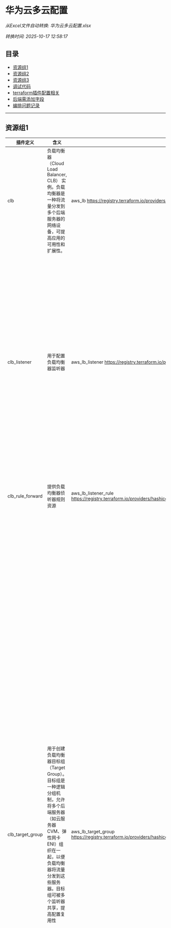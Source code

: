 # 华为云多云配置

*从Excel文件自动转换: 华为云多云配置.xlsx*

*转换时间: 2025-10-17 12:58:17*

## 目录

- [资源组1](#资源组1)
- [资源组2](#资源组2)
- [资源组3](#资源组3)
- [调试代码](#调试代码)
- [terraform插件配置相关](#terraform插件配置相关)
- [后端需添加字段](#后端需添加字段)
- [编排问题记录](#编排问题记录)

---

## 资源组1

| **插件定义** | **含义** | **aws定义** | **huaweicloud定义** | **接口** | **wecube入参** | **aws入参** | **aws入参含义** | **huaweicloud入参** | **huaweicloud入参说明** |  |  |  |  |
| --- | --- | --- | --- | --- | --- | --- | --- | --- | --- | --- | --- | --- | --- |
| clb | 负载均衡器（Cloud Load Balancer, CLB） 实例。负载均衡器是一种将流量分发到多个后端服务器的网络设备，可提高应用的可用性和扩展性。 | aws_lb https://registry.terraform.io/providers/hashicorp/aws/latest/docs/resources/lb | huaweicloud_lb_loadbalancer https://registry.terraform.io/providers/huaweicloud/huaweicloud/latest/docs/resources/lb_loadbalancer | apply | app_security_group_ids | security_groups | 要分配给 LB 的安全组 ID 列表。仅对应用程序或网络类型的负载均衡器有效。对于类型为网络安全组的负载均衡器，如果当前不存在，则无法添加，并且一旦添加就无法全部删除。 | 无对应 |  |  |  |  |  |
|  |  |  |  |  | base_security_group_ids | subnets | 要附加到 LB 的子网 ID 列表。对于只能添加网络子网类型的负载均衡器 | 无对应 |  |  |  |  |  |
|  |  |  |  |  | subnet_id |  |  | vip_subnet_id* | 负载均衡器工作的子网的 IPv4 子网 ID。更改此设置将创建一个新的负载均衡器 |  |  |  |  |
|  |  |  |  |  | tags | tags |  | tags |  |  |  |  |  |
|  |  |  |  |  | name | name | 负载均衡器的名称不必是唯一的 | name | LB 的名称。此名称在您的 AWS 账户中必须是唯一的，最多可以包含 32 个字符，只能包含字母数字字符或连字符，并且不得以连字符开头或结尾。如果未指定，Terraform 将自动生成以 tf-lb 开头的名称 |  |  |  |  |
|  |  |  |  |  | ip_address |  |  | vip_address |  |  |  |  |  |
|  |  |  |  |  | id | id |  |  |  |  |  |  |  |
|  |  |  |  |  | asset_id | id |  |  |  |  |  |  |  |
| clb_listener | 用于配置 负载均衡器监听器 | aws_lb_listener https://registry.terraform.io/providers/hashicorp/aws/5.75.1/docs/resources/lb_listener | huaweicloud_lb_listener https://registry.terraform.io/providers/huaweicloud/huaweicloud/latest/docs/resources/lb_listener | apply | 无对应 | default_action* |  | 无对应 |  |  |  |  |  |
|  |  |  |  |  | protocol | protocol | 对于 Application Load Balancer，有效值为 HTTP 和 HTTPS，默认值为 HTTP。 对于网络负载均衡器，有效值为 TCP、TLS、UDP 和 TCP_UDP。如果启用了双堆栈模式，则不适用于使用 UDP 或 TCP_UDP。对网关负载均衡器无效 | protocol* | 协议可以是 TCP、UDP、HTTP 或 TERMINATED_HTTPS |  |  |  |  |
|  |  |  |  |  | port | port | 负载均衡器正在侦听的端口。对网关负载均衡器无效 | protocol_port* | 侦听客户端流量的端口 |  |  |  |  |
|  |  |  |  |  | clb_id | load_balancer_arn* | 负载均衡器的 ARN | loadbalancer_id* | 要在其上预配此侦听器的负载均衡器 |  |  |  |  |
|  |  |  |  |  | target_group_id | target_group_arn | 侦听器关联的默认池的ARN | default_pool_id | 侦听器关联的默认池的ID | 监听器不需要设置后端组，在转发规则里面配置就好了 |  |  |  |
|  |  |  |  |  | asset_id | id |  |  |  |  |  |  |  |
|  |  |  |  |  | id | id |  |  |  |  |  |  |  |
| clb_rule_forward | 提供负载均衡器侦听器规则资源 | aws_lb_listener_rule https://registry.terraform.io/providers/hashicorp/aws/5.75.1/docs/resources/lb_listener_rule#action-1 | huaweicloud_lb_l7policy https://registry.terraform.io/providers/huaweicloud/huaweicloud/latest/docs/resources/lb_l7policy | apply | 无对应 | condition* | 可以设置多个不同类型的条件块，并且必须满足所有条件块才能使规则匹配 |  |  |  |  |  |  |
|  |  |  |  |  | rule_path | condition.path_pattern | 该项是要与请求 URL 匹配的路径模式列表 |  |  |  |  |  |  |
|  |  |  |  |  | 无对应 | action* |  | action* | 指定是将请求转发到另一个后端服务器组还是重定向到 HTTPS 侦听器REDIRECT_TO_POOL、REDIRECT_TO_LISTENER |  |  |  |  |
|  |  |  |  |  | 无对应 | action.type | 有效值为 forward、redirect、fixed-response、authenticate-cognito 和 authenticate-oidc |  |  |  |  |  |  |
|  |  |  |  |  | target_group_id | action.target_group_arn | 要将流量路由到的目标组的 ARN。仅当类型为正向且要路由到单个目标组时才指定。要路由到一个或多个目标组，请改用转发块。不能用正向指定 | 根据action的值传入redirect_pool_id或者redirect_listener_id* |  |  |  |  |  |
|  |  |  |  |  | clb_listener_id | listener_arn* | 要附加规则的侦听器的 ARN | listener_id* | 指定为其添加转发策略的侦听器的 ID。更改此设置将创建新的 L7 策略 |  |  |  |  |
|  |  |  |  |  | asset_id | id |  |  |  |  |  |  |  |
|  |  |  |  |  | id | id |  |  |  |  |  |  |  |
|  |  |  | huaweicloud_lb_l7rule https://registry.terraform.io/providers/huaweicloud/huaweicloud/latest/docs/resources/lb_l7rule |  | 无对应 | condition* | 可以设置多个不同类型的条件块，并且必须满足所有条件块才能使规则匹配 |  |  |  |  |  |  |
|  |  |  |  |  | rule_path | condition.path_pattern | 该项是要与请求 URL 匹配的路径模式列表 |  |  |  |  |  |  |
|  |  |  |  |  |  |  |  | type* | L7 规则类型 - 可以是 HOST_NAME 或 PATH | 给默认值PATH |  |  |  |
|  |  |  |  |  |  |  |  | compare_type* | L7 规则的比较类型 - 可以是 STARTS_WITH、EQUAL_TO 或 REGEX | 给默认值REGEX |  |  |  |
|  |  |  |  |  |  |  |  | l7policy_id* | 要查询的 L7 策略的 ID |  |  |  |  |
|  |  |  |  |  | rule_path |  |  | value* | 用于比较的值 |  |  |  |  |
|  |  |  |  |  | asset_id | id |  |  |  |  |  |  |  |
|  |  |  |  |  | id | id |  |  |  |  |  |  |  |
| clb_target_group | 用于创建 负载均衡器目标组（Target Group）。目标组是一种逻辑分组机制，允许将多个后端服务器（如云服务器 CVM、弹性网卡 ENI）组织在一起，以便负载均衡器将流量分发到这些服务器。目标组可被多个监听器共享，提高配置复用性 | aws_lb_target_group https://registry.terraform.io/providers/hashicorp/aws/5.75.1/docs/resources/lb_target_group | huaweicloud_lb_pool https://registry.terraform.io/providers/huaweicloud/huaweicloud/latest/docs/resources/lb_pool | apply | 无对应（给默认值） | protocol* | 将流量路由到目标的协议。应为 GENEVE、HTTP、HTTPS、TCP、TCP_UDP、TLS 或 UDP 之一。 当 target_type 为 instance、ip 或 alb 时，这是必需的。当 target_type 为 lambda 时不适用 | protocol* | 可以是 TCP、UDP 或 HTTP，与监听器的协议对应 |  |  |  |  |
|  |  |  |  |  | targets | vpc_id | 要在其中创建目标组的 VPC 的标识符。当 target_type 为 instance、ip 或 alb 时，这是必需的 | 无对应 | AWS: vpc_id是Target Group的必需参数 华为云: Pool不需要vpc_id，VPC信息通过LoadBalancer → Listener → Pool的层级关系自动继承 迁移时: 确保LoadBalancer正确配置了vpc_id，Pool会自动使用相同的VPC # 创建负载均衡器（指定VPC） resource "huaweicloud_lb_loadbalancer" "example" { name = "example-lb" type = "External" vpc_id = "vpc-12345678" # VPC在这里指定 } # 创建监听器 resource "huaweicloud_lb_listener" "example" { name = "example-listener" loadbalancer_id = huaweicloud_lb_loadbalancer.example.id protocol = "HTTP" protocol_port = 80 } # 创建后端服务器组（自动继承VPC） resource "huaweicloud_lb_pool" "example" { name = "example-pool" protocol = "HTTP" lb_method = "ROUND_ROBIN" listener_id = huaweicloud_lb_listener.example.id # 不需要指定vpc_id，通过listener_id自动关联 } | # 创建负载均衡器（指定VPC） resource "huaweicloud_lb_loadbalancer" "example" { name = "example-lb" type = "External" vpc_id = "vpc-12345678" # VPC在这里指定 } # 创建监听器 resource "huaweicloud_lb_listener" "example" { name = "example-listener" loadbalancer_id = huaweicloud_lb_loadbalancer.example.id protocol = "HTTP" protocol_port = 80 } # 创建后端服务器组（自动继承VPC） resource "huaweicloud_lb_pool" "example" { name = "example-pool" protocol = "HTTP" lb_method = "ROUND_ROBIN" listener_id = huaweicloud_lb_listener.example.id # 不需要指定vpc_id，通过listener_id自动关联 } |  |  |  |
|  |  |  |  |  | name | name | 目标组的名称。如果省略，最多可以包含 32 个字符，只能包含字母数字字符或连字符，并且不得以连字符开头或结尾 | name |  |  |  |  |  |
|  |  |  |  |  | port | port* | 当 target_type 为 instance、ip 或 alb 时，这是必需的 | 无直接对应（对应huaweicloud_lb_member 中的protocol_port） | AWS: port是Target Group的必需参数，定义后端服务器端口 华为云: 端口在huaweicloud_lb_member的protocol_port参数中指定 迁移时: 将AWS Target Group的port值迁移到华为云每个lb_member的protocol_port参数中 | # 创建后端服务器组 resource "huaweicloud_lb_pool" "example" { name = "example-pool" protocol = "HTTP" lb_method = "ROUND_ROBIN" listener_id = huaweicloud_lb_listener.example.id } # 添加后端服务器（在这里指定端口） resource "huaweicloud_lb_member" "example" { pool_id = huaweicloud_lb_pool.example.id address = "192.168.1.10" protocol_port = 80 # 对应AWS的port参数 weight = 1 } resource "huaweicloud_lb_member" "example2" { pool_id = huaweicloud_lb_pool.example.id address = "192.168.1.11" protocol_port = 8080 # 可以有不同的端口 weight = 1 } |  |  |  |
|  |  |  |  |  | clb_id | 无对应 |  | loadbalancer_id | 挂载的负载均衡器，至少提供 LoadbalancerID 或 ListenerID 中的一个 |  |  |  |  |
|  |  |  |  |  | 无对应 | 无对应 |  | listener_id | 关联的侦听器，至少提供 LoadbalancerID 或 ListenerID 中的一个 |  |  |  |  |
|  |  |  |  |  | 无对应 | load_balancing_algorithm_type | 负载均衡算法，值为 round_robin、least_outstanding_requests 或 weighted_random。默认值为 round_robin | lb_method* | 负载均衡算法。必须是 ROUND_ROBIN、LEAST_CONNECTIONS 或 SOURCE_IP 之一 |  |  |  |  |
|  |  |  |  |  | asset_id | id |  |  |  |  |  |  |  |
|  |  |  |  |  | id | id |  |  |  |  |  |  |  |
|  |  | lb_target_group_attachment https://registry.terraform.io/providers/hashicorp/aws/5.75.1/docs/resources/lb_target_group_attachment | huaweicloud_lb_member https://registry.terraform.io/providers/huaweicloud/huaweicloud/latest/docs/resources/lb_member |  | 无对应 | target_group_arn* | 注册目标的目标组的 ARN | pool_id* | 目标目标成员的pool id |  |  |  |  |
|  |  |  |  |  | instance_id 是否可以接受IP地址 | target_id* | 目标的实例ID，主机资源 | address* | 从负载均衡器接收流量的成员的 IP 地址 | 使用主机资源出参返回的fixed_ip_v4 |  |  |  |
|  |  |  |  |  | 无对应 | ROOT |  |  |  |  |  |  |  |
|  |  |  |  |  | 无对应 |  |  | subnet_id* | 要访问成员的子网的 IPv4 子网 ID | 添加字段subnet_id |  |  |  |
|  |  |  |  |  | port |  |  | protocol_port* | 侦听客户端流量的端口 |  |  |  |  |
|  |  |  |  |  |  |  |  |  |  |  |  |  |  |
|  |  |  |  |  |  |  |  |  |  |  |  |  |  |
| cos_bucket | 提供华为云提供 OBS 桶资源 | aws_s3_bucket https://registry.terraform.io/providers/hashicorp/aws/5.75.1/docs/resources/s3_bucket | huaweicloud_obs_bucket https://registry.terraform.io/providers/huaweicloud/huaweicloud/latest/docs/resources/obs_bucket | apply | acl | acl | 应用的固定 ACL。有效值为 private、public-read、public-read-write、aws-exec-read、authenticated-read 和 log-delivery-write | acl | 指定存储桶的 ACL 策略。预定义的通用策略如下：“private”、“public-read”、“public-read-write”和“log-delivery-write”。默认为 private |  |  |  |  |
|  |  |  |  |  | tags | tags | 标签 | tags | 标签 |  |  |  |  |
|  |  |  |  |  | name | bucket | 存储桶的名称 | bucket* | 名称必须包含 3 到 63 个字符。仅允许使用小写字母、数字、连字符 （-） 和句点 （.） |  |  |  |  |
|  |  |  |  |  | asset_id | id |  |  |  |  |  |  |  |
|  |  |  |  |  | id | id |  |  |  |  |  |  |  |
| cos_user | 管理华为云中的 IAM 用户资源 | aws_iam_user https://registry.terraform.io/providers/hashicorp/aws/5.75.1/docs/resources/iam_user | huaweicloud_identity_user https://registry.terraform.io/providers/huaweicloud/huaweicloud/latest/docs/resources/identity_user | apply | name | name* | 用户名称 | name* | 用户名由 1 到 32 个字符组成。它只能包含大写字母、小写字母、数字、空格和特殊字符 （-_），并且不能以数字开头 |  |  |  |  |
|  |  |  |  |  | asset_id | id |  |  |  |  |  |  |  |
|  |  |  |  |  | id | id |  |  |  |  |  |  |  |
| ccn_attach | 云连接（Cloud Connect, CC）服务 |  | huaweicloud_cc_network_instance https://registry.terraform.io/providers/huaweicloud/huaweicloud/latest/docs/resources/cc_network_instance | apply | instance_type |  |  | type* | 云连接的网络实例的类型，vpc或者vgw | 给默认值vpc |  |  |  |
|  |  |  |  |  | instance_id |  |  | instance_id* | vpc的id |  |  |  |  |
|  |  |  |  |  |  |  |  | cidrs* | VPC 或虚拟网关通告的路由列表 |  |  |  |  |
|  |  |  |  |  |  |  |  | project_id* |  |  |  |  |  |
|  |  |  |  |  | instance_region_id |  |  | region_id* |  |  |  |  |  |
|  |  |  |  |  | ccn_id |  |  | cloud_connection_id* |  |  |  |  |  |
|  |  |  |  |  | asset_id | id |  |  |  |  |  |  |  |
|  |  |  |  |  | id | id |  |  |  |  |  |  |  |
| ccn | 云连接（Cloud Connect, CC）服务 |  | huaweicloud_cc_connection https://registry.terraform.io/providers/huaweicloud/huaweicloud/latest/docs/resources/cc_connection | apply | name |  |  | name* | 1 到 64 个字符，只允许使用英文字母、汉字、数字、连字符 （-）、下划线 （_） 和点 （.） |  |  |  |  |
|  |  |  |  |  | tags |  |  | tags | 标签属性 |  |  |  |  |
|  |  |  |  |  | asset_id | id |  |  |  |  |  |  |  |
|  |  |  |  |  | id | id |  |  |  |  |  |  |  |

## 资源组2

### 相关图片

![资源组2_image_1](images/资源组2_image_1.png)

![资源组2_image_2](images/资源组2_image_2.png)

---

| **插件定义** | **AWS定义** | **华为云定义** | **接口** | **wecube入参** | **AWS入参** | **入参含义** | **华为云入参** | **入参含义** | **备注** |  |  |  |  |  |  |  |  |  |  |  |  |  |
| --- | --- | --- | --- | --- | --- | --- | --- | --- | --- | --- | --- | --- | --- | --- | --- | --- | --- | --- | --- | --- | --- | --- |
| cvm 管理云服务器上的虚拟机实例 | aws_instance https://registry.terraform.io/providers/hashicorp/aws/5.75.1/docs/resources/instance | huaweicloud_compute_instance https://registry.terraform.io/providers/huaweicloud/huaweicloud/latest/docs/resources/compute_instance | apply | app_security_group_ids | vpc_security_group_ids | 要关联的安全组 ID 列表 | security_group_ids | 指定要与实例关联的一个或多个安全组 ID 的数组 |  |  |  |  |  |  |  |  |  |  |  |  |  |  |
|  |  |  |  | tags | tags | 指定要与实例关联的键/值对 | tags |  |  |  |  |  |  |  |  |  |  |  |  |  |  |  |
|  |  |  |  | ssh_key | key_name | 要用于实例的密钥对的密钥名称;可以使用 aws_key_pair 资源进行管理 | key_pair | 指定用于登录实例的 SSH 密钥对名称 |  |  |  |  |  |  |  |  |  |  |  |  |  |  |
|  |  |  |  |  | root_block_device | 配置块，用于自定义有关实例的根块设备的详细信息 |  |  |  |  |  |  |  |  |  |  |  |  |  |  |  |  |
|  |  |  |  | system_disk_type | root_block_device.volume_type | 有效值包括 standard、gp2、gp3、io1、io2、sc1 或 st1 | system_disk_type | SAS: High I/O disk type. SAS：高 I/O 磁盘类型。 SSD: Ultra-high I/O disk type. SSD：超高 I/O 磁盘类型。 GPSSD: General purpose SSD disk type. GPSSD：通用 SSD 磁盘类型。 ESSD: Extreme SSD type. ESSD：极限 SSD 类型。 GPSSD2: General purpose SSD V2 type. GPSSD2：通用 SSD V2 型。 ESSD2: Extreme SSD V2 type. ESSD2：Extreme SSD V2 类型。 |  |  |  |  |  |  |  |  |  |  |  |  |  |  |
|  |  |  |  | system_disk_size | root_block_device.volume_size | 内存，以千兆字节 （GiB） 为单位 | system_disk_size | 指定系统磁盘大小（以 GB 为单位），值范围为 1 到 1024。不支持收缩磁盘 |  |  |  |  |  |  |  |  |  |  |  |  |  |  |
|  |  |  |  | subnet_id | subnet_id | VPC 子网 ID | network.uuid | 指定要附加到实例的网络 UUID | resource "huaweicloud_compute_instance" "example" { name = "example-instance" image_id = "Ubuntu 20.04 server 64bit" flavor = "s6.small.1" # 主网络接口 network { uuid = huaweicloud_vpc_subnet.public.id } # 辅助网络接口 network { uuid = huaweicloud_vpc_subnet.private.id } } |  |  |  |  |  |  |  |  |  |  |  |  |  |
|  |  |  |  | ip_address | private_ip | 与 VPC 中的实例关联的私有 IP 地址 | network.fixed_ip_v4 |  |  |  |  |  |  |  |  |  |  |  |  |  |  |  |
|  |  |  |  | basic_security_group_ids | vpc_security_group_ids | 要关联的安全组 ID 列表 | security_group_ids | 指定要与实例关联的一个或多个安全组 ID 的数组 |  |  |  |  |  |  |  |  |  |  |  |  |  |  |
|  |  |  |  | zone_id | availability_zone | 启动实例的可用区范围 | availability_zone | 创建实例的可用性区域 |  |  |  |  |  |  |  |  |  |  |  |  |  |  |
|  |  |  |  | instance_type | instance_type | 要用于实例的实例类型 | flavor_id* | 要用于实例的实例规格id s6.small.1 - 1 vCPU, 1 GB RAM s6.small.2 - 1 vCPU, 2 GB RAM s6.medium.2 - 2 vCPU, 4 GB RAM s6.large.2 - 2 vCPU, 8 GB RAM s6.xlarge.2 - 4 vCPU, 8 GB RAM c6.large.2 - 2 vCPU, 4 GB RAM (计算优化) m6.large.2 - 2 vCPU, 16 GB RAM (内存优化) |  |  |  |  |  |  |  |  |  |  |  |  |  |  |
|  |  |  |  | instance_image | ami | 用于实例的 AMI。除非指定了 launch_template 并且启动模板指定了 AMI，否则为必填项。如果在启动模板中指定了 AMI，则设置 ami 将覆盖启动模板中指定的 AMI | image_id和image_name二选一* |  |  |  |  |  |  |  |  |  |  |  |  |  |  |  |
|  |  |  |  | name | name | 名称 | name* | 指定实例的唯一名称。该名称由 1 到 64 个字符组成，包括字母、数字、下划线 （_）、连字符 （-） 和句点 （.） |  |  |  |  |  |  |  |  |  |  |  |  |  |  |
|  |  |  |  | id | id |  |  |  |  |  |  |  |  |  |  |  |  |  |  |  |  |  |
|  |  |  |  | asset_id | id |  |  |  |  |  |  |  |  |  |  |  |  |  |  |  |  |  |
| disk 用于将云硬盘挂载到 CVM 实例 | aws_volume_attachment https://registry.terraform.io/providers/hashicorp/aws/5.75.1/docs/resources/volume_attachment | huaweicloud_compute_volume_attach https://registry.terraform.io/providers/huaweicloud/huaweicloud/latest/docs/resources/compute_volume_attach | apply | attach_instance_id | ROOT |  | ROOT |  |  |  |  |  |  |  |  |  |  |  |  |  |  |  |
|  |  |  |  | 无对应 | volume_id* | ebs实例id | volume_id* | evs实例id |  |  |  |  |  |  |  |  |  |  |  |  |  |  |
|  |  |  |  | attach_instance_id | instance_id* | CVM实例的ID | instance_id* | CVM实例的ID |  |  |  |  |  |  |  |  |  |  |  |  |  |  |
|  |  |  |  |  |  |  |  |  |  |  |  |  |  |  |  |  |  |  |  |  |  |  |
|  | aws_ebs_volume https://registry.terraform.io/providers/hashicorp/aws/5.75.1/docs/resources/ebs_volume | huaweicloud_evs_volume https://registry.terraform.io/providers/hashicorp/aws/5.75.1/docs/resources/ebs_volume | apply | type | type | standard, gp2, gp3, io1, io2, sc1 or st1 (Default: gp2) | volume_type* | SAS、SSD、GPSSD、ESSD、GPSSD2、ESSD2 |  |  |  |  |  |  |  |  |  |  |  |  |  |  |
|  |  |  |  | size | size | 内存大小GiB | size* | 对于系统磁盘，有效值范围为 1 GB 到 1,024 GB。对于数据磁盘，有效值范围为 10 GB 到 32,768 GB |  |  |  |  |  |  |  |  |  |  |  |  |  |  |
|  |  |  |  | zone_id | availability_zone* | ebs实例所在的可用区 | availability_zone* | evs实例所在的可用区 |  |  |  |  |  |  |  |  |  |  |  |  |  |  |
|  |  |  |  | tags | tags | 可用标签 | tags | 与磁盘关联的键/值对 |  |  |  |  |  |  |  |  |  |  |  |  |  |  |
|  |  |  |  | asset_id | id |  |  |  |  |  |  |  |  |  |  |  |  |  |  |  |  |  |
|  |  |  |  | id | id |  |  |  |  |  |  |  |  |  |  |  |  |  |  |  |  |  |
| eip 用于创建和管理弹性公网 IP | aws_eip_association https://registry.terraform.io/providers/hashicorp/aws/5.75.1/docs/resources/eip_association | huaweicloud_compute_eip_associate https://registry.terraform.io/providers/huaweicloud/huaweicloud/latest/docs/resources/compute_eip_associate | apply | eip直接挂载到nat-gateway了，没有挂载到主机上 |  |  |  |  |  |  |  |  |  |  |  |  |  |  |  |  |  |  |
|  |  |  |  |  |  |  |  |  |  |  |  |  |  |  |  |  |  |  |  |  |  |  |
|  |  |  |  |  |  |  |  |  |  |  |  |  |  |  |  |  |  |  |  |  |  |  |
|  |  |  |  |  |  |  |  |  |  |  |  |  |  |  |  |  |  |  |  |  |  |  |
|  |  |  |  |  |  |  |  |  |  |  |  |  |  |  |  |  |  |  |  |  |  |  |
|  | aws_eip https://registry.terraform.io/providers/hashicorp/aws/5.75.1/docs/resources/eip | huaweicloud_vpc_eip https://registry.terraform.io/providers/huaweicloud/huaweicloud/latest/docs/resources/vpc_eip |  | tags | tags | 标签属性 | tags | 标签属性 |  |  |  |  |  |  |  |  |  |  |  |  |  |  |
|  |  |  |  |  |  |  | publicip.type* | 指定 EIP 类型。可能的值为 5_bgp（动态 BGP）和 5_sbgp（静态 BGP），默认值为 5_bgp | 给默认值 |  |  |  |  |  |  |  |  |  |  |  |  |  |
|  |  |  |  |  |  |  | bandwidth.share_type* | PER：专用带宽，WHOLE：共享带宽 | 给默认值PER |  |  |  |  |  |  |  |  |  |  |  |  |  |
|  |  |  |  | bandwidth |  |  | bandwidth.size* | 带宽大小，该值范围为 1 至 300 Mbit/s。当 share_type 设置为 PER 时，此参数是必需的 |  |  |  |  |  |  |  |  |  |  |  |  |  |  |
|  |  |  |  | asset_id | id |  |  |  |  |  |  |  |  |  |  |  |  |  |  |  |  |  |
|  |  |  |  | id | id |  |  |  |  |  |  |  |  |  |  |  |  |  |  |  |  |  |
| mysql 数据库实例资源 | aws_db_instance https://registry.terraform.io/providers/hashicorp/aws/5.75.1/docs/resources/db_instance | huaweicloud_rds_instance https://registry.terraform.io/providers/huaweicloud/huaweicloud/latest/docs/resources/rds_instance#availability_zone-1 |  | tags | tags | 标签属性 | tags | 标签属性 |  |  |  |  |  |  |  |  |  |  |  |  |  |  |
|  |  |  |  | basic_security_group_ids | vpc_security_group_ids | 要关联的 VPC 安全组列表 | security_group_id | 指定 RDS 数据库实例所属的安全组 | 只支持单个安全组，华为云需要在单个安全组中配置所有规则 |  |  |  |  |  |  |  |  |  |  |  |  |  |
|  |  |  |  |  | ROOT |  | ROOT |  |  |  |  |  |  |  |  |  |  |  |  |  |  |  |
|  |  |  |  | engine_version | engine_version | 要使用的引擎版本 | db.version* | 数据库版本 |  |  |  |  |  |  |  |  |  |  |  |  |  |  |
|  |  |  |  | 无对应 | engine | 数据库引擎 | db.type* | 数据库引擎MySQL, PostgreSQL, SQLServer and MariaDB | 给默认值 |  |  |  |  |  |  |  |  |  |  |  |  |  |
|  |  |  |  | disk_size | allocated_storage | 存储 | volume.size* | 范围是从 40 GB 到 4000 GB。该值必须是 10 的倍数，并且大于原始大小 |  |  |  |  |  |  |  |  |  |  |  |  |  |  |
|  |  |  |  |  | instance_class | 规格 | volume.type* | ULTRAHIGH: SSD storage. 超高 ：SSD 存储。 LOCALSSD: local SSD storage. LOCALSSD：本地 SSD 存储。 CLOUDSSD: cloud SSD storage. This storage type is supported only with general-purpose and dedicated DB instances. CLOUDSSD：云 SSD 存储。仅通用和专用数据库实例支持此存储类型。 ESSD: extreme SSD storage. ESSD：极致 SSD 存储。 | 给默认值 |  |  |  |  |  |  |  |  |  |  |  |  |  |
|  |  |  |  | instance_name | name | 名称 | name* | 指定数据库实例名称。对于同一租户，相同类型的数据库实例名称必须是唯一的。该值的长度必须为 4 到 64 个字符，并以字母开头。它区分大小写，只能包含字母、数字、连字符 （-） 和下划线 （_） |  |  |  |  |  |  |  |  |  |  |  |  |  |  |
|  |  |  |  | 无对应 | username | 数据库用户名 | 无对应 |  | 华为云对应数据库用户名固定，不能自定义 |  |  |  |  |  |  |  |  |  |  |  |  |  |
|  |  |  |  | password | password | 数据库密码 | db.password | 指定数据库密码。该值应包含 8 到 32 个字符，包括大小写字母、数字和以下特殊字符：~！@#%^*-_=+？ |  |  |  |  |  |  |  |  |  |  |  |  |  |  |
|  |  |  |  | port | port | 数据库端口 | db.port | 数据库端口 | 端口范围https://registry.terraform.io/providers/huaweicloud/huaweicloud/latest/docs/resources/rds_instance#db-1 |  |  |  |  |  |  |  |  |  |  |  |  |  |
|  |  |  |  | 无对应 | db_subnet_group_name | 数据库子网组的名称。数据库实例将在与数据库子网组关联的 VPC 中创建 | 无对应 |  | 单独绑定子网ID |  |  |  |  |  |  |  |  |  |  |  |  |  |
|  |  |  |  | 无对应 |  |  | availability_zone* | 指定可用区名称的列表 | 需要传入区域名称组成的数组 |  |  |  |  |  |  |  |  |  |  |  |  |  |
|  |  |  |  | instance_type |  |  | flavor* | 实例规格 |  |  |  |  |  |  |  |  |  |  |  |  |  |  |
|  |  |  |  | vpc_id |  |  | vpc_id* | 虚拟网络ID |  |  |  |  |  |  |  |  |  |  |  |  |  |  |
|  |  |  |  | subnet_id |  |  | subnet_id* | 子网ID |  |  |  |  |  |  |  |  |  |  |  |  |  |  |
|  |  |  |  | charge_type |  |  | charging_mode | 付费模式prePaid 和postPaid |  |  |  |  |  |  |  |  |  |  |  |  |  |  |
|  |  |  |  | asset_id | id |  |  |  |  |  |  |  |  |  |  |  |  |  |  |  |  |  |
|  |  |  |  | id | id |  |  |  |  |  |  |  |  |  |  |  |  |  |  |  |  |  |
|  |  |  |  |  |  |  |  |  |  |  |  |  |  |  |  |  |  |  |  |  |  |  |
| redis redis实例 | aws_elasticache_cluster https://registry.terraform.io/providers/hashicorp/aws/5.75.1/docs/resources/elasticache_cluster | huaweicloud_dcs_instance https://registry.terraform.io/providers/huaweicloud/huaweicloud/latest/docs/resources/dcs_instance | apply | 无对应 | engine | 要用于此缓存集群的缓存引擎的名称。有效值是 memcached 和 redis | engine* | 指定缓存引擎 | 给默认值redis |  |  |  |  |  |  |  |  |  |  |  |  |  |
|  |  |  |  | 无对应 | 无对应 |  | engine_version* | 当引擎是 Redis 时是强制性的，值可以是 3.0、4.0、5.0 或 6.0 | 给默认值 |  |  |  |  |  |  |  |  |  |  |  |  |  |
|  |  |  |  | 无对应 | 无对应 |  | capacity* | 内存大小 | 给默认值 |  |  |  |  |  |  |  |  |  |  |  |  |  |
|  |  |  |  | tags | tags | 标签属性 | tags | 标签属性 |  |  |  |  |  |  |  |  |  |  |  |  |  |  |
|  |  |  |  | port | port | 端口号 | port | 端口 | 端口自定义，仅 Redis 4.0 和 Redis 5.0 实例支持。Redis 实例默认为 6379。Memcached 实例不使用此参数 |  |  |  |  |  |  |  |  |  |  |  |  |  |
|  |  |  |  | instance_type | node_type | 缓存规格 | flavor* | 缓存规格 |  |  |  |  |  |  |  |  |  |  |  |  |  |  |
|  |  |  |  | zone_id | availability_zone | 可用区域 | availability_zones* | 可用区域 | availability_zones = ["cn-north-1a"]，数组格式 |  |  |  |  |  |  |  |  |  |  |  |  |  |
|  |  |  |  | name | cluster_id | 组标识符 | name* | 实例的名称 | 名称必须为 4 到 64 个字符，并以字母开头。仅允许使用中文、字母（不区分大小写）、数字、下划线 （_） 和连字符 （-） |  |  |  |  |  |  |  |  |  |  |  |  |  |
|  |  |  |  | 无对应 | 无对应 |  | vpc_id* | VPC的ID | 需要加参数 |  |  |  |  |  |  |  |  |  |  |  |  |  |
|  |  |  |  | subnet_id | 无对应 |  | subnet_id* | 子网ID |  |  |  |  |  |  |  |  |  |  |  |  |  |  |
|  |  |  |  | basic_security_group_id |  |  | security_group_id | 安全组ID | 此参数对于 Memcached 和 Redis 3.0 版本是必需的 |  |  |  |  |  |  |  |  |  |  |  |  |  |
|  |  |  |  | asset_id | id |  |  |  |  |  |  |  |  |  |  |  |  |  |  |  |  |  |
|  |  |  |  | id | id |  |  |  |  |  |  |  |  |  |  |  |  |  |  |  |  |  |
|  |  |  |  |  |  |  |  |  |  |  |  |  |  |  |  |  |  |  |  |  |  |  |
| nat_gateway NAT 网关资源 | aws_nat_gateway https://registry.terraform.io/providers/hashicorp/aws/5.75.1/docs/resources/nat_gateway | huaweicloud_nat_gateway https://registry.terraform.io/providers/huaweicloud/huaweicloud/latest/docs/resources/nat_gateway | apply | eip_ids | allocation_id | NAT 网关的弹性 IP 地址的分配 ID | 无对应 | 自动分配公网IP |  |  |  |  |  |  |  |  |  |  |  |  |  |  |
|  |  |  |  | subnet_id | subnet_id | NAT 网关的子网ID | subnet_id* | 定 NAT 网关的下游接口（DVR 的下一跃点）的子网 ID |  |  |  |  |  |  |  |  |  |  |  |  |  |  |
|  |  |  |  | tags | tags | 标签属性 | tags | 标签属性 |  |  |  |  |  |  |  |  |  |  |  |  |  |  |
|  |  |  |  | vpc_id | 无对应 |  | vpc_id* | 指定 NAT 网关所属 VPC 的 ID |  |  |  |  |  |  |  |  |  |  |  |  |  |  |
|  |  |  |  | name | 无对应 |  | name* | nat网关名称 | 有效长度限制为 1 到 64，只允许使用字母、数字、连字符 （-） 和下划线 （_） |  |  |  |  |  |  |  |  |  |  |  |  |  |
|  |  |  |  | 无对应 | 无对应 |  | spec* | nat网关的规范 1小型 2中型 3大型 4超大型 | 给默认值1 |  |  |  |  |  |  |  |  |  |  |  |  |  |
|  |  |  |  | id | id |  |  |  |  |  |  |  |  |  |  |  |  |  |  |  |  |  |
|  |  |  |  | asset_id | id |  |  |  |  |  |  |  |  |  |  |  |  |  |  |  |  |  |
|  |  |  |  |  |  |  |  |  |  |  |  |  |  |  |  |  |  |  |  |  |  |  |
| region 区域信息 | aws_region | huaweicloud_region | apply | asset_id | name |  | name |  |  |  |  |  |  |  |  |  |  |  |  |  |  |  |
|  |  |  |  | id | name |  | name |  |  |  |  |  |  |  |  |  |  |  |  |  |  |  |
|  |  |  |  |  |  |  |  |  |  |  |  |  |  |  |  |  |  |  |  |  |  |  |
|  |  |  |  |  |  |  |  |  |  |  |  |  |  |  |  |  |  |  |  |  |  |  |
|  |  |  |  |  |  |  |  |  |  |  |  |  |  |  |  |  |  |  |  |  |  |  |
|  |  |  |  |  |  |  |  |  |  |  |  |  |  |  |  |  |  |  |  |  |  |  |
|  |  |  |  |  |  |  |  |  |  |  |  |  |  |  |  |  |  |  |  |  |  |  |
|  |  |  |  |  |  |  |  |  |  |  |  |  |  |  |  |  |  |  |  |  |  |  |
|  |  |  |  |  |  |  |  |  |  |  |  |  |  |  |  |  |  |  |  |  |  |  |
|  |  |  |  |  |  |  |  |  |  |  |  |  |  |  |  |  |  |  |  |  |  |  |
|  |  |  |  |  |  |  |  |  |  |  |  |  |  |  |  |  |  |  |  |  |  |  |
|  |  |  |  |  |  |  |  |  |  |  |  |  |  |  |  |  |  |  |  |  |  |  |
|  |  |  |  |  |  |  |  |  |  |  |  |  |  |  |  |  |  |  |  |  |  |  |
|  |  |  |  |  |  |  |  |  |  |  |  |  |  |  |  |  |  |  |  |  |  |  |
|  |  |  |  |  |  |  |  |  |  |  |  |  |  |  |  |  |  |  |  |  |  |  |
|  |  |  |  |  |  |  |  |  |  |  |  |  |  |  |  |  |  |  |  |  |  |  |
|  |  |  |  |  |  |  |  |  |  |  |  |  |  |  |  |  |  |  |  |  |  |  |
|  |  |  |  |  |  |  |  |  |  |  |  |  |  |  |  |  |  |  |  |  |  |  |
|  |  |  |  |  |  |  |  |  |  |  |  |  |  |  |  |  |  |  |  |  |  |  |
|  |  |  |  |  |  |  |  |  |  |  |  |  |  |  |  |  |  |  |  |  |  |  |
|  |  |  |  |  |  |  |  |  |  |  |  |  |  |  |  |  |  |  |  |  |  |  |
|  |  |  |  |  |  |  |  |  |  |  |  |  |  |  |  |  |  |  |  |  |  |  |
|  |  |  |  |  |  |  |  |  |  |  |  |  |  |  |  |  |  |  |  |  |  |  |
|  |  |  |  |  |  |  |  |  |  |  |  |  |  |  |  |  |  |  |  |  |  |  |
|  |  |  |  |  |  |  |  |  |  |  |  |  |  |  |  |  |  |  |  |  |  |  |
|  |  |  |  |  |  |  |  |  |  |  |  |  |  |  |  |  |  |  |  |  |  |  |
|  |  |  |  |  |  |  |  |  |  |  |  |  |  |  |  |  |  |  |  |  |  |  |
|  |  |  |  |  |  |  |  |  |  |  |  |  |  |  |  |  |  |  |  |  |  |  |
|  |  |  |  |  |  |  |  |  |  |  |  |  |  |  |  |  |  |  |  |  |  |  |
|  |  |  |  |  |  |  |  |  |  |  |  |  |  |  |  |  |  |  |  |  |  |  |
|  |  |  |  |  |  |  |  |  |  |  |  |  |  |  |  |  |  |  |  |  |  |  |
|  |  |  |  |  |  |  |  |  |  |  |  |  |  |  |  |  |  |  |  |  |  |  |
|  |  |  |  |  |  |  |  |  |  |  |  |  |  |  |  |  |  |  |  |  |  |  |
|  |  |  |  |  |  |  |  |  |  |  |  |  |  |  |  |  |  |  |  |  |  |  |
|  |  |  |  |  |  |  |  |  |  |  |  |  |  |  |  |  |  |  |  |  |  |  |
|  |  |  |  |  |  |  |  |  |  |  |  |  |  |  |  |  |  |  |  |  |  |  |
|  |  |  |  |  |  |  |  |  |  |  |  |  |  |  |  |  |  |  |  |  |  |  |
|  |  |  |  |  |  |  |  |  |  |  |  |  |  |  |  |  |  |  |  |  |  |  |
|  |  |  |  |  |  |  |  |  |  |  |  |  |  |  |  |  |  |  |  |  |  |  |
|  |  |  |  |  |  |  |  |  |  |  |  |  |  |  |  |  |  |  |  |  |  |  |
|  |  |  |  |  |  |  |  |  |  |  |  |  |  |  |  |  |  |  |  |  |  |  |
|  |  |  |  |  |  |  |  |  |  |  |  |  |  |  |  |  |  |  |  |  |  |  |
|  |  |  |  |  |  |  |  |  |  |  |  |  |  |  |  |  |  |  |  |  |  |  |
|  |  |  |  |  |  |  |  |  |  |  |  |  |  |  |  |  |  |  |  |  |  |  |
|  |  |  |  |  |  |  |  |  |  |  |  |  |  |  |  |  |  |  |  |  |  |  |
|  |  |  |  |  |  |  |  |  |  |  |  |  |  |  |  |  |  |  |  |  |  |  |
|  |  |  |  |  |  |  |  |  |  |  |  |  |  |  |  |  |  |  |  |  |  |  |
|  |  |  |  |  |  |  |  |  |  |  |  |  |  |  |  |  |  |  |  |  |  |  |
|  |  |  |  |  |  |  |  |  |  |  |  |  |  |  |  |  |  |  |  |  |  |  |
|  |  |  |  |  |  |  |  |  |  |  |  |  |  |  |  |  |  |  |  |  |  |  |
|  |  |  |  |  |  |  |  |  |  |  |  |  |  |  |  |  |  |  |  |  |  |  |
|  |  |  |  |  |  |  |  |  |  |  |  |  |  |  |  |  |  |  |  |  |  |  |
|  |  |  |  |  |  |  |  |  |  |  |  |  |  |  |  |  |  |  |  |  |  |  |
|  |  |  |  |  |  |  |  |  |  |  |  |  |  |  |  |  |  |  |  |  |  |  |
|  |  |  |  |  |  |  |  |  |  |  |  |  |  |  |  |  |  |  |  |  |  |  |
|  |  |  |  |  |  |  |  |  |  |  |  |  |  |  |  |  |  |  |  |  |  |  |
|  |  |  |  |  |  |  |  |  |  |  |  |  |  |  |  |  |  |  |  |  |  |  |
|  |  |  |  |  |  |  |  |  |  |  |  |  |  |  |  |  |  |  |  |  |  |  |
|  |  |  |  |  |  |  |  |  |  |  |  |  |  |  |  |  |  |  |  |  |  |  |
|  |  |  |  |  |  |  |  |  |  |  |  |  |  |  |  |  |  |  |  |  |  |  |
|  |  |  |  |  |  |  |  |  |  |  |  |  |  |  |  |  |  |  |  |  |  |  |
|  |  |  |  |  |  |  |  |  |  |  |  |  |  |  |  |  |  |  |  |  |  |  |
|  |  |  |  |  |  |  |  |  |  |  |  |  |  |  |  |  |  |  |  |  |  |  |
|  |  |  |  |  |  |  |  |  |  |  |  |  |  |  |  |  |  |  |  |  |  |  |
|  |  |  |  |  |  |  |  |  |  |  |  |  |  |  |  |  |  |  |  |  |  |  |
|  |  |  |  |  |  |  |  |  |  |  |  |  |  |  |  |  |  |  |  |  |  |  |
|  |  |  |  |  |  |  |  |  |  |  |  |  |  |  |  |  |  |  |  |  |  |  |
|  |  |  |  |  |  |  |  |  |  |  |  |  |  |  |  |  |  |  |  |  |  |  |
|  |  |  |  |  |  |  |  |  |  |  |  |  |  |  |  |  |  |  |  |  |  |  |
|  |  |  |  |  |  |  |  |  |  |  |  |  |  |  |  |  |  |  |  |  |  |  |
|  |  |  |  |  |  |  |  |  |  |  |  |  |  |  |  |  |  |  |  |  |  |  |
|  |  |  |  |  |  |  |  |  |  |  |  |  |  |  |  |  |  |  |  |  |  |  |
|  |  |  |  |  |  |  |  |  |  |  |  |  |  |  |  |  |  |  |  |  |  |  |
|  |  |  |  |  |  |  |  |  |  |  |  |  |  |  |  |  |  |  |  |  |  |  |
|  |  |  |  |  |  |  |  |  |  |  |  |  |  |  |  |  |  |  |  |  |  |  |
|  |  |  |  |  |  |  |  |  |  |  |  |  |  |  |  |  |  |  |  |  |  |  |
|  |  |  |  |  |  |  |  |  |  |  |  |  |  |  |  |  |  |  |  |  |  |  |
|  |  |  |  |  |  |  |  |  |  |  |  |  |  |  |  |  |  |  |  |  |  |  |
|  |  |  |  |  |  |  |  |  |  |  |  |  |  |  |  |  |  |  |  |  |  |  |
|  |  |  |  |  |  |  |  |  |  |  |  |  |  |  |  |  |  |  |  |  |  |  |
|  |  |  |  |  |  |  |  |  |  |  |  |  |  |  |  |  |  |  |  |  |  |  |
|  |  |  |  |  |  |  |  |  |  |  |  |  |  |  |  |  |  |  |  |  |  |  |
|  |  |  |  |  |  |  |  |  |  |  |  |  |  |  |  |  |  |  |  |  |  |  |
|  |  |  |  |  |  |  |  |  |  |  |  |  |  |  |  |  |  |  |  |  |  |  |
|  |  |  |  |  |  |  |  |  |  |  |  |  |  |  |  |  |  |  |  |  |  |  |
|  |  |  |  |  |  |  |  |  |  |  |  |  |  |  |  |  |  |  |  |  |  |  |
|  |  |  |  |  |  |  |  |  |  |  |  |  |  |  |  |  |  |  |  |  |  |  |
|  |  |  |  |  |  |  |  |  |  |  |  |  |  |  |  |  |  |  |  |  |  |  |
|  |  |  |  |  |  |  |  |  |  |  |  |  |  |  |  |  |  |  |  |  |  |  |
|  |  |  |  |  |  |  |  |  |  |  |  |  |  |  |  |  |  |  |  |  |  |  |
|  |  |  |  |  |  |  |  |  |  |  |  |  |  |  |  |  |  |  |  |  |  |  |
|  |  |  |  |  |  |  |  |  |  |  |  |  |  |  |  |  |  |  |  |  |  |  |
|  |  |  |  |  |  |  |  |  |  |  |  |  |  |  |  |  |  |  |  |  |  |  |
|  |  |  |  |  |  |  |  |  |  |  |  |  |  |  |  |  |  |  |  |  |  |  |
|  |  |  |  |  |  |  |  |  |  |  |  |  |  |  |  |  |  |  |  |  |  |  |
|  |  |  |  |  |  |  |  |  |  |  |  |  |  |  |  |  |  |  |  |  |  |  |
|  |  |  |  |  |  |  |  |  |  |  |  |  |  |  |  |  |  |  |  |  |  |  |
|  |  |  |  |  |  |  |  |  |  |  |  |  |  |  |  |  |  |  |  |  |  |  |
|  |  |  |  |  |  |  |  |  |  |  |  |  |  |  |  |  |  |  |  |  |  |  |
|  |  |  |  |  |  |  |  |  |  |  |  |  |  |  |  |  |  |  |  |  |  |  |
|  |  |  |  |  |  |  |  |  |  |  |  |  |  |  |  |  |  |  |  |  |  |  |
|  |  |  |  |  |  |  |  |  |  |  |  |  |  |  |  |  |  |  |  |  |  |  |
|  |  |  |  |  |  |  |  |  |  |  |  |  |  |  |  |  |  |  |  |  |  |  |
|  |  |  |  |  |  |  |  |  |  |  |  |  |  |  |  |  |  |  |  |  |  |  |
|  |  |  |  |  |  |  |  |  |  |  |  |  |  |  |  |  |  |  |  |  |  |  |
|  |  |  |  |  |  |  |  |  |  |  |  |  |  |  |  |  |  |  |  |  |  |  |
|  |  |  |  |  |  |  |  |  |  |  |  |  |  |  |  |  |  |  |  |  |  |  |
|  |  |  |  |  |  |  |  |  |  |  |  |  |  |  |  |  |  |  |  |  |  |  |
|  |  |  |  |  |  |  |  |  |  |  |  |  |  |  |  |  |  |  |  |  |  |  |
|  |  |  |  |  |  |  |  |  |  |  |  |  |  |  |  |  |  |  |  |  |  |  |
|  |  |  |  |  |  |  |  |  |  |  |  |  |  |  |  |  |  |  |  |  |  |  |
|  |  |  |  |  |  |  |  |  |  |  |  |  |  |  |  |  |  |  |  |  |  |  |
|  |  |  |  |  |  |  |  |  |  |  |  |  |  |  |  |  |  |  |  |  |  |  |
|  |  |  |  |  |  |  |  |  |  |  |  |  |  |  |  |  |  |  |  |  |  |  |
|  |  |  |  |  |  |  |  |  |  |  |  |  |  |  |  |  |  |  |  |  |  |  |
|  |  |  |  |  |  |  |  |  |  |  |  |  |  |  |  |  |  |  |  |  |  |  |
|  |  |  |  |  |  |  |  |  |  |  |  |  |  |  |  |  |  |  |  |  |  |  |
|  |  |  |  |  |  |  |  |  |  |  |  |  |  |  |  |  |  |  |  |  |  |  |
|  |  |  |  |  |  |  |  |  |  |  |  |  |  |  |  |  |  |  |  |  |  |  |
|  |  |  |  |  |  |  |  |  |  |  |  |  |  |  |  |  |  |  |  |  |  |  |
|  |  |  |  |  |  |  |  |  |  |  |  |  |  |  |  |  |  |  |  |  |  |  |
|  |  |  |  |  |  |  |  |  |  |  |  |  |  |  |  |  |  |  |  |  |  |  |
|  |  |  |  |  |  |  |  |  |  |  |  |  |  |  |  |  |  |  |  |  |  |  |
|  |  |  |  |  |  |  |  |  |  |  |  |  |  |  |  |  |  |  |  |  |  |  |
|  |  |  |  |  |  |  |  |  |  |  |  |  |  |  |  |  |  |  |  |  |  |  |
|  |  |  |  |  |  |  |  |  |  |  |  |  |  |  |  |  |  |  |  |  |  |  |
|  |  |  |  |  |  |  |  |  |  |  |  |  |  |  |  |  |  |  |  |  |  |  |
|  |  |  |  |  |  |  |  |  |  |  |  |  |  |  |  |  |  |  |  |  |  |  |
|  |  |  |  |  |  |  |  |  |  |  |  |  |  |  |  |  |  |  |  |  |  |  |
|  |  |  |  |  |  |  |  |  |  |  |  |  |  |  |  |  |  |  |  |  |  |  |
|  |  |  |  |  |  |  |  |  |  |  |  |  |  |  |  |  |  |  |  |  |  |  |
|  |  |  |  |  |  |  |  |  |  |  |  |  |  |  |  |  |  |  |  |  |  |  |
|  |  |  |  |  |  |  |  |  |  |  |  |  |  |  |  |  |  |  |  |  |  |  |
|  |  |  |  |  |  |  |  |  |  |  |  |  |  |  |  |  |  |  |  |  |  |  |
|  |  |  |  |  |  |  |  |  |  |  |  |  |  |  |  |  |  |  |  |  |  |  |

## 资源组3

| **插件定义** | **AWS定义** | **华为云定义** | **接口** | **wecube入参** | **AWS入参** | **入参含义** | **华为云入参** | **入参含义** | **备注** |  |  |  |  |  |  |  |  |  |  |  |
| --- | --- | --- | --- | --- | --- | --- | --- | --- | --- | --- | --- | --- | --- | --- | --- | --- | --- | --- | --- | --- |
| route_rule 是私有网络（VPC）路由表中定义流量转发路径的核心配置项，通过指定目标网段和下一跳实例，控制子网内资源的出方向流量 | huaweicloud_vpc_route https://registry.terraform.io/providers/huaweicloud/huaweicloud/latest/docs/resources/vpc_route#route_table_id-1 | aws_route https://registry.terraform.io/providers/hashicorp/aws/5.75.1/docs/resources/route | apply | next_hop_id | nat_gateway_id | nat网关id | nexthop* | 定义下一跳 | If the route type is ecs, the value is an ECS instance ID in the VPC. 如果路由类型为 ecs，则值为 VPC 中的 ECS 实例 ID。 If the route type is eni, the value is the extension NIC of an ECS in the VPC. 如果路由类型为 eni，则值为 VPC 中 ECS 的分机网卡。 If the route type is vip, the value is a virtual IP address. 如果路由类型为 vip，则值为虚拟 IP 地址。 If the route type is nat, the value is a NAT gateway ID. 如果路由类型为 nat，则值为 NAT 网关 ID。 If the route type is peering, the value is a VPC peering connection ID. 如果路由类型为对等互连 ，则值为 VPC 对等互连连接 ID。 If the route type is vpn, the value is a VPN gateway ID. 如果路由类型为 vpn，则值为 VPN 网关 ID。 If the route type is dc, the value is a Direct Connect gateway ID. 如果路由类型为 dc，则该值为 Direct Connect 网关 ID。 If the route type is cc, the value is a Cloud Connection ID. 如果路由类型为 cc，则值为 Cloud Connection ID。 If the route type is egw, the value is a VPCEP endpoint ID. 如果路由类型为 egw，则值为 VPCEP 终端节点 ID。 If the route type is er, the value is a ER instance ID. 如果工艺路线类型为 er，则值为 ER 实例 ID。 |  |  |  |  |  |  |  |  |  |  |  |
|  |  |  |  | destination_cidr | destination_cidr_block | 目标 CIDR 块 | destination* | 目标 CIDR 块 | 以 CIDR 表示法格式指定目标地址，例如 192.168.200.0/24。每个路由的目的地必须是唯一的，并且不能与 VPC 中的任何子网重叠 |  |  |  |  |  |  |  |  |  |  |  |
|  |  |  |  | route_table_id | route_table_id | 路由表的 ID | route_table_id | 路由表的 ID | 默认添加到默认路由表 也可以添加到自定义路由表 |  |  |  |  |  |  |  |  |  |  |  |
|  |  |  |  | next_hop_type | 无对应 |  | type* | 路由类型 | Specifies the route type. Currently, the value can be: ecs, eni, vip, nat, peering, vpn, dc, cc, egw and er |  |  |  |  |  |  |  |  |  |  |  |
|  |  |  |  | 无对应 | 无对应 |  | vpc_id* | VPC的ID | 需要加字段 | 华为云的VPC是网络资源的逻辑隔离容器，每个VPC拥有完全独立的网络空间（包括子网、路由表、安全组等）。路由规则的作用是定义如何转发VPC内或跨VPC的流量，因此必须明确关联到某个VPC才能生效 |  |  |  |  |  |  |  |  |  |  |
|  |  |  |  | id | id |  |  |  |  |  |  |  |  |  |  |  |  |  |  |  |
|  |  |  |  | asset_id | id |  |  |  |  |  |  |  |  |  |  |  |  |  |  |  |
| route_table 路由表） 是私有网络（VPC）中用于控制子网流量转发的核心组件，通过定义路由规则（route_rule）关联下一跳实例，决定子网内资源的出方向流量路径 华为云会为vpc创建默认路由表，可以直接使用默认路由表，不需要创建自定义路由表 | aws_route_table https://registry.terraform.io/providers/hashicorp/aws/5.75.1/docs/resources/route_table | huaweicloud_vpc_route_table https://registry.terraform.io/providers/huaweicloud/huaweicloud/latest/docs/resources/vpc_route_table#name-1 |  | tags | tags | 属性标签 | tags | 属性标签 |  |  |  |  |  |  |  |  |  |  |  |  |
|  |  |  |  | vpc_id | vpc_id | VPC的ID | vpc_id | VPC的ID |  |  |  |  |  |  |  |  |  |  |  |  |
|  |  |  |  | name | 无对应 |  | name* | 名称 | 指定路由表名称。该值是不超过 64 个字符，可以包含字母、数字、下划线 （_）、连字符 （-） 和句点 （.） |  |  |  |  |  |  |  |  |  |  |  |
|  |  |  |  | id | id |  |  |  |  |  |  |  |  |  |  |  |  |  |  |  |
|  |  |  |  | asset_id | id |  |  |  |  |  |  |  |  |  |  |  |  |  |  |  |
| security_group 用于定义云服务器实例（CVM）或其他网络资源的 入站和出站流量规则，类似于防火墙规则。它通过允许或拒绝特定的协议、端口、IP地址范围等，控制网络流量的安全访问 | aws_security_group https://registry.terraform.io/providers/hashicorp/aws/5.75.1/docs/resources/security_group | huaweicloud_networking_secgroup https://registry.terraform.io/providers/huaweicloud/huaweicloud/latest/docs/resources/networking_secgroup | apply | tags | tags | 标签属性 | tags | 标签属性 |  |  |  |  |  |  |  |  |  |  |  |  |
|  |  |  |  | vpc_id | vpc_id | VPC的ID | 无对应 |  | 不需要 |  |  |  |  |  |  |  |  |  |  |  |
|  |  |  |  | name | 无对应 |  | name* | 名称 |  |  |  |  |  |  |  |  |  |  |  |  |
|  |  |  |  | 无对应 | 无对应 |  | delete_default_rules | 是否删除默认安全规则 | 默认值为false，需要删除默认安全规则，需要置为true |  |  |  |  |  |  |  |  |  |  |  |
|  |  |  |  | id | id |  |  |  |  |  |  |  |  |  |  |  |  |  |  |  |
|  |  |  |  | asset_id | id |  |  |  |  |  |  |  |  |  |  |  |  |  |  |  |
| security_rule 路由规则配置 | aws_security_group_rule https://registry.terraform.io/providers/hashicorp/aws/5.75.1/docs/resources/security_group_rule | huaweicloud_networking_secgroup_rule https://registry.terraform.io/providers/huaweicloud/huaweicloud/latest/docs/resources/networking_secgroup_rule |  | source_security_group_id | source_security_group_id | 允许流量来自另一个安全组（安全组间授权） | remote_group_id | 安全组ID | 允许流量来自另一个安全组，安全组之间必须属于同一个vpc |  |  |  |  |  |  |  |  |  |  |  |
|  |  |  |  | description | description | 描述 | description | 描述 |  |  |  |  |  |  |  |  |  |  |  |  |
|  |  |  |  | security_group_id | security_group_id | 绑定的安全组ID | security_group_id* | 绑定的安全组ID |  |  |  |  |  |  |  |  |  |  |  |  |
|  |  |  |  | cidr | cidr_blocks | 允许访问的IP地址块 | remote_ip_prefix | 只能指定 单个CIDR块。若需放行多个网段，需定义多条规则 | 该值需要是有效的 CIDR（即 192.168.0.0/16）。如果未指定，则空值表示所有 IP 地址，与值 0.0.0.0/0 相同 |  |  |  |  |  |  |  |  |  |  |  |
|  |  |  |  | port_range | to_port | 结束端口 | port_range_max | 结束端口 | 需要使用函数转换实现 |  |  |  |  |  |  |  |  |  |  |  |
|  |  |  |  | port_range | from_port | 开始端口 | port_range_min | 开始端口 | 需要使用函数转换实现 |  |  |  |  |  |  |  |  |  |  |  |
|  |  |  |  | protocol | protocol | 协议 | protocol | 协议 | 指定第 4 层协议类型，有效值为 tcp、udp、 ICMP 和 ICMPV6。如果省略，则协议表示支持所有协议。如果要指定端口范围，则需要此作 |  |  |  |  |  |  |  |  |  |  |  |
|  |  |  |  | type | type | 规则类型ingress入站、egress 出站 | direction* | 规则类型ingress入站、egress 出站 |  |  |  |  |  |  |  |  |  |  |  |  |
|  |  |  |  | 无对应 | 无对应 |  | ethertype* | 指定第 3 层协议类型，有效值为 IPv4 或 IPv6 | 给默认值IPv4 |  |  |  |  |  |  |  |  |  |  |  |
|  |  |  |  | id | id |  |  |  |  |  |  |  |  |  |  |  |  |  |  |  |
|  |  |  |  | asset_id | id |  |  |  |  |  |  |  |  |  |  |  |  |  |  |  |
| subnet 是用于定义 私有网络（VPC）中子网 的资源类型，其主要功能是将 VPC 的 IP 地址空间划分为更小的逻辑网络段，以便在不同子网中部署云资源（如云服务器、数据库等） | aws_subnet https://registry.terraform.io/providers/hashicorp/aws/5.75.1/docs/resources/subnet | huaweicloud_vpc_subnet https://registry.terraform.io/providers/huaweicloud/huaweicloud/latest/docs/resources/vpc_subnet | apply | zone_id | availability_zone | 子网的可用区 | availability_zone | 指定子网所属的可用区 （AZ） |  |  |  |  |  |  |  |  |  |  |  |  |
|  |  |  |  | cidr | cidr_block | 子网的 IPv4 CIDR 块 | cidr* | 指定子网所在的网段 |  |  |  |  |  |  |  |  |  |  |  |  |
|  |  |  |  | tags | tags | 标签属性 | tags | 标签属性 |  |  |  |  |  |  |  |  |  |  |  |  |
|  |  |  |  | vpc_id | vpc_id | vpc的ID | vpc_id* | VPC的ID |  |  |  |  |  |  |  |  |  |  |  |  |
|  |  |  |  | name | 无对应 |  | name* | 名称 | 该值是一个包含 1 到 64 个字符的字符串，可以包含字母、数字、下划线 （_） 和连字符 （-） |  |  |  |  |  |  |  |  |  |  |  |
|  |  |  |  | 无对应 | 无对应 |  | gateway_ip* | 子网的网关，该值必须是子网段中的有效 IP 地址 | 需要加字段 |  |  |  |  |  |  |  |  |  |  |  |
|  |  |  |  | id | id |  |  |  |  |  |  |  |  |  |  |  |  |  |  |  |
|  |  |  |  | asset_id | id |  |  |  |  |  |  |  |  |  |  |  |  |  |  |  |
| vpc 用于创建一个逻辑隔离的私有网络环境，用户可在其中部署云资源（如云服务器、数据库等），并通过自定义 IP 地址段、子网、路由策略等实现网络架构的灵活控制 | aws_vpc https://registry.terraform.io/providers/hashicorp/aws/5.75.1/docs/resources/vpc | huaweicloud_vpc https://registry.terraform.io/providers/huaweicloud/huaweicloud/latest/docs/resources/vpc | apply | cidr | cidr_block | VPC 的 IPv4 CIDR 块 | cidr* | 指定 VPC 中可用子网的范围 | 值范围为 10.0.0.0/8 到 10.255.255.0/24、172.16.0.0/12 到 172.31.255.0/24 或 192.168.0.0/16 到 192.168.255.0/24 |  |  |  |  |  |  |  |  |  |  |  |
|  |  |  |  | tags | tags | 属性标签 | tags | 属性标签 |  |  |  |  |  |  |  |  |  |  |  |  |
|  |  |  |  | name | 无对应 |  | name* | （必填）指定虚拟网络的部署位置/区域。修改此参数将强制创建新的资源。 | VPC 的名称。租户的名称必须是唯一的。该值是不超过 64 个字符的字符串，可以包含数字、字母、下划线 （_） 和连字符 （-） |  |  |  |  |  |  |  |  |  |  |  |
|  |  |  |  | id | id |  |  |  |  |  |  |  |  |  |  |  |  |  |  |  |
|  |  |  |  | asset_id | id |  |  |  |  |  |  |  |  |  |  |  |  |  |  |  |
| vpc_peer |  |  |  |  |  |  |  |  |  |  |  |  |  |  |  |  |  |  |  |  |
|  |  |  |  |  |  |  |  |  |  |  |  |  |  |  |  |  |  |  |  |  |
|  |  |  |  |  |  |  |  |  |  |  |  |  |  |  |  |  |  |  |  |  |
| zone | aws_availability_zone | huaweicloud_availability_zone | apply | id | name |  | name |  |  |  |  |  |  |  |  |  |  |  |  |  |
|  |  |  |  | asset_id | name |  | name |  |  |  |  |  |  |  |  |  |  |  |  |  |
| ssh_key 华为云公钥对 | aws_key_pair | huaweicloud_compute_keypair | apply | public_key | public_key |  | public_key |  |  |  |  |  |  |  |  |  |  |  |  |  |
|  |  |  |  | key_name | key_name |  | name |  |  |  |  |  |  |  |  |  |  |  |  |  |
|  |  |  |  | id | id |  |  |  |  |  |  |  |  |  |  |  |  |  |  |  |
|  |  |  |  | asset_id | id |  |  |  |  |  |  |  |  |  |  |  |  |  |  |  |
|  |  |  |  |  |  |  |  |  |  |  |  |  |  |  |  |  |  |  |  |  |
|  |  |  |  |  |  |  |  |  |  |  |  |  |  |  |  |  |  |  |  |  |
|  |  |  |  |  |  |  |  |  |  |  |  |  |  |  |  |  |  |  |  |  |
|  |  |  |  |  |  |  |  |  |  |  |  |  |  |  |  |  |  |  |  |  |
|  |  |  |  |  |  |  |  |  |  |  |  |  |  |  |  |  |  |  |  |  |
|  |  |  |  |  |  |  |  |  |  |  |  |  |  |  |  |  |  |  |  |  |
|  |  |  |  |  |  |  |  |  |  |  |  |  |  |  |  |  |  |  |  |  |
|  |  |  |  |  |  |  |  |  |  |  |  |  |  |  |  |  |  |  |  |  |
|  |  |  |  |  |  |  |  |  |  |  |  |  |  |  |  |  |  |  |  |  |
|  |  |  |  |  |  |  |  |  |  |  |  |  |  |  |  |  |  |  |  |  |
|  |  |  |  |  |  |  |  |  |  |  |  |  |  |  |  |  |  |  |  |  |
|  |  |  |  |  |  |  |  |  |  |  |  |  |  |  |  |  |  |  |  |  |
|  |  |  |  |  |  |  |  |  |  |  |  |  |  |  |  |  |  |  |  |  |
|  |  |  |  |  |  |  |  |  |  |  |  |  |  |  |  |  |  |  |  |  |
|  |  |  |  |  |  |  |  |  |  |  |  |  |  |  |  |  |  |  |  |  |
|  |  |  |  |  |  |  |  |  |  |  |  |  |  |  |  |  |  |  |  |  |
|  |  |  |  |  |  |  |  |  |  |  |  |  |  |  |  |  |  |  |  |  |
|  |  |  |  |  |  |  |  |  |  |  |  |  |  |  |  |  |  |  |  |  |
|  |  |  |  |  |  |  |  |  |  |  |  |  |  |  |  |  |  |  |  |  |
|  |  |  |  |  |  |  |  |  |  |  |  |  |  |  |  |  |  |  |  |  |
|  |  |  |  |  |  |  |  |  |  |  |  |  |  |  |  |  |  |  |  |  |
|  |  |  |  |  |  |  |  |  |  |  |  |  |  |  |  |  |  |  |  |  |
|  |  |  |  |  |  |  |  |  |  |  |  |  |  |  |  |  |  |  |  |  |
|  |  |  |  |  |  |  |  |  |  |  |  |  |  |  |  |  |  |  |  |  |
|  |  |  |  |  |  |  |  |  |  |  |  |  |  |  |  |  |  |  |  |  |
|  |  |  |  |  |  |  |  |  |  |  |  |  |  |  |  |  |  |  |  |  |
|  |  |  |  |  |  |  |  |  |  |  |  |  |  |  |  |  |  |  |  |  |
|  |  |  |  |  |  |  |  |  |  |  |  |  |  |  |  |  |  |  |  |  |
|  |  |  |  |  |  |  |  |  |  |  |  |  |  |  |  |  |  |  |  |  |
|  |  |  |  |  |  |  |  |  |  |  |  |  |  |  |  |  |  |  |  |  |
|  |  |  |  |  |  |  |  |  |  |  |  |  |  |  |  |  |  |  |  |  |
|  |  |  |  |  |  |  |  |  |  |  |  |  |  |  |  |  |  |  |  |  |
|  |  |  |  |  |  |  |  |  |  |  |  |  |  |  |  |  |  |  |  |  |
|  |  |  |  |  |  |  |  |  |  |  |  |  |  |  |  |  |  |  |  |  |
|  |  |  |  |  |  |  |  |  |  |  |  |  |  |  |  |  |  |  |  |  |
|  |  |  |  |  |  |  |  |  |  |  |  |  |  |  |  |  |  |  |  |  |
|  |  |  |  |  |  |  |  |  |  |  |  |  |  |  |  |  |  |  |  |  |
|  |  |  |  |  |  |  |  |  |  |  |  |  |  |  |  |  |  |  |  |  |
|  |  |  |  |  |  |  |  |  |  |  |  |  |  |  |  |  |  |  |  |  |
|  |  |  |  |  |  |  |  |  |  |  |  |  |  |  |  |  |  |  |  |  |
|  |  |  |  |  |  |  |  |  |  |  |  |  |  |  |  |  |  |  |  |  |
|  |  |  |  |  |  |  |  |  |  |  |  |  |  |  |  |  |  |  |  |  |
|  |  |  |  |  |  |  |  |  |  |  |  |  |  |  |  |  |  |  |  |  |
|  |  |  |  |  |  |  |  |  |  |  |  |  |  |  |  |  |  |  |  |  |
|  |  |  |  |  |  |  |  |  |  |  |  |  |  |  |  |  |  |  |  |  |
|  |  |  |  |  |  |  |  |  |  |  |  |  |  |  |  |  |  |  |  |  |
|  |  |  |  |  |  |  |  |  |  |  |  |  |  |  |  |  |  |  |  |  |
|  |  |  |  |  |  |  |  |  |  |  |  |  |  |  |  |  |  |  |  |  |
|  |  |  |  |  |  |  |  |  |  |  |  |  |  |  |  |  |  |  |  |  |
|  |  |  |  |  |  |  |  |  |  |  |  |  |  |  |  |  |  |  |  |  |
|  |  |  |  |  |  |  |  |  |  |  |  |  |  |  |  |  |  |  |  |  |
|  |  |  |  |  |  |  |  |  |  |  |  |  |  |  |  |  |  |  |  |  |
|  |  |  |  |  |  |  |  |  |  |  |  |  |  |  |  |  |  |  |  |  |
|  |  |  |  |  |  |  |  |  |  |  |  |  |  |  |  |  |  |  |  |  |
|  |  |  |  |  |  |  |  |  |  |  |  |  |  |  |  |  |  |  |  |  |
|  |  |  |  |  |  |  |  |  |  |  |  |  |  |  |  |  |  |  |  |  |
|  |  |  |  |  |  |  |  |  |  |  |  |  |  |  |  |  |  |  |  |  |
|  |  |  |  |  |  |  |  |  |  |  |  |  |  |  |  |  |  |  |  |  |
|  |  |  |  |  |  |  |  |  |  |  |  |  |  |  |  |  |  |  |  |  |
|  |  |  |  |  |  |  |  |  |  |  |  |  |  |  |  |  |  |  |  |  |
|  |  |  |  |  |  |  |  |  |  |  |  |  |  |  |  |  |  |  |  |  |
|  |  |  |  |  |  |  |  |  |  |  |  |  |  |  |  |  |  |  |  |  |
|  |  |  |  |  |  |  |  |  |  |  |  |  |  |  |  |  |  |  |  |  |
|  |  |  |  |  |  |  |  |  |  |  |  |  |  |  |  |  |  |  |  |  |
|  |  |  |  |  |  |  |  |  |  |  |  |  |  |  |  |  |  |  |  |  |
|  |  |  |  |  |  |  |  |  |  |  |  |  |  |  |  |  |  |  |  |  |
|  |  |  |  |  |  |  |  |  |  |  |  |  |  |  |  |  |  |  |  |  |
|  |  |  |  |  |  |  |  |  |  |  |  |  |  |  |  |  |  |  |  |  |
|  |  |  |  |  |  |  |  |  |  |  |  |  |  |  |  |  |  |  |  |  |
|  |  |  |  |  |  |  |  |  |  |  |  |  |  |  |  |  |  |  |  |  |
|  |  |  |  |  |  |  |  |  |  |  |  |  |  |  |  |  |  |  |  |  |
|  |  |  |  |  |  |  |  |  |  |  |  |  |  |  |  |  |  |  |  |  |
|  |  |  |  |  |  |  |  |  |  |  |  |  |  |  |  |  |  |  |  |  |
|  |  |  |  |  |  |  |  |  |  |  |  |  |  |  |  |  |  |  |  |  |
|  |  |  |  |  |  |  |  |  |  |  |  |  |  |  |  |  |  |  |  |  |
|  |  |  |  |  |  |  |  |  |  |  |  |  |  |  |  |  |  |  |  |  |
|  |  |  |  |  |  |  |  |  |  |  |  |  |  |  |  |  |  |  |  |  |
|  |  |  |  |  |  |  |  |  |  |  |  |  |  |  |  |  |  |  |  |  |
|  |  |  |  |  |  |  |  |  |  |  |  |  |  |  |  |  |  |  |  |  |
|  |  |  |  |  |  |  |  |  |  |  |  |  |  |  |  |  |  |  |  |  |
|  |  |  |  |  |  |  |  |  |  |  |  |  |  |  |  |  |  |  |  |  |
|  |  |  |  |  |  |  |  |  |  |  |  |  |  |  |  |  |  |  |  |  |
|  |  |  |  |  |  |  |  |  |  |  |  |  |  |  |  |  |  |  |  |  |
|  |  |  |  |  |  |  |  |  |  |  |  |  |  |  |  |  |  |  |  |  |
|  |  |  |  |  |  |  |  |  |  |  |  |  |  |  |  |  |  |  |  |  |
|  |  |  |  |  |  |  |  |  |  |  |  |  |  |  |  |  |  |  |  |  |
|  |  |  |  |  |  |  |  |  |  |  |  |  |  |  |  |  |  |  |  |  |
|  |  |  |  |  |  |  |  |  |  |  |  |  |  |  |  |  |  |  |  |  |
|  |  |  |  |  |  |  |  |  |  |  |  |  |  |  |  |  |  |  |  |  |
|  |  |  |  |  |  |  |  |  |  |  |  |  |  |  |  |  |  |  |  |  |
|  |  |  |  |  |  |  |  |  |  |  |  |  |  |  |  |  |  |  |  |  |
|  |  |  |  |  |  |  |  |  |  |  |  |  |  |  |  |  |  |  |  |  |
|  |  |  |  |  |  |  |  |  |  |  |  |  |  |  |  |  |  |  |  |  |
|  |  |  |  |  |  |  |  |  |  |  |  |  |  |  |  |  |  |  |  |  |
|  |  |  |  |  |  |  |  |  |  |  |  |  |  |  |  |  |  |  |  |  |
|  |  |  |  |  |  |  |  |  |  |  |  |  |  |  |  |  |  |  |  |  |
|  |  |  |  |  |  |  |  |  |  |  |  |  |  |  |  |  |  |  |  |  |
|  |  |  |  |  |  |  |  |  |  |  |  |  |  |  |  |  |  |  |  |  |
|  |  |  |  |  |  |  |  |  |  |  |  |  |  |  |  |  |  |  |  |  |
|  |  |  |  |  |  |  |  |  |  |  |  |  |  |  |  |  |  |  |  |  |
|  |  |  |  |  |  |  |  |  |  |  |  |  |  |  |  |  |  |  |  |  |
|  |  |  |  |  |  |  |  |  |  |  |  |  |  |  |  |  |  |  |  |  |
|  |  |  |  |  |  |  |  |  |  |  |  |  |  |  |  |  |  |  |  |  |
|  |  |  |  |  |  |  |  |  |  |  |  |  |  |  |  |  |  |  |  |  |
|  |  |  |  |  |  |  |  |  |  |  |  |  |  |  |  |  |  |  |  |  |
|  |  |  |  |  |  |  |  |  |  |  |  |  |  |  |  |  |  |  |  |  |
|  |  |  |  |  |  |  |  |  |  |  |  |  |  |  |  |  |  |  |  |  |
|  |  |  |  |  |  |  |  |  |  |  |  |  |  |  |  |  |  |  |  |  |
|  |  |  |  |  |  |  |  |  |  |  |  |  |  |  |  |  |  |  |  |  |
|  |  |  |  |  |  |  |  |  |  |  |  |  |  |  |  |  |  |  |  |  |
|  |  |  |  |  |  |  |  |  |  |  |  |  |  |  |  |  |  |  |  |  |
|  |  |  |  |  |  |  |  |  |  |  |  |  |  |  |  |  |  |  |  |  |
|  |  |  |  |  |  |  |  |  |  |  |  |  |  |  |  |  |  |  |  |  |
|  |  |  |  |  |  |  |  |  |  |  |  |  |  |  |  |  |  |  |  |  |
|  |  |  |  |  |  |  |  |  |  |  |  |  |  |  |  |  |  |  |  |  |
|  |  |  |  |  |  |  |  |  |  |  |  |  |  |  |  |  |  |  |  |  |
|  |  |  |  |  |  |  |  |  |  |  |  |  |  |  |  |  |  |  |  |  |
|  |  |  |  |  |  |  |  |  |  |  |  |  |  |  |  |  |  |  |  |  |
|  |  |  |  |  |  |  |  |  |  |  |  |  |  |  |  |  |  |  |  |  |
|  |  |  |  |  |  |  |  |  |  |  |  |  |  |  |  |  |  |  |  |  |
|  |  |  |  |  |  |  |  |  |  |  |  |  |  |  |  |  |  |  |  |  |
|  |  |  |  |  |  |  |  |  |  |  |  |  |  |  |  |  |  |  |  |  |
|  |  |  |  |  |  |  |  |  |  |  |  |  |  |  |  |  |  |  |  |  |
|  |  |  |  |  |  |  |  |  |  |  |  |  |  |  |  |  |  |  |  |  |
|  |  |  |  |  |  |  |  |  |  |  |  |  |  |  |  |  |  |  |  |  |
|  |  |  |  |  |  |  |  |  |  |  |  |  |  |  |  |  |  |  |  |  |
|  |  |  |  |  |  |  |  |  |  |  |  |  |  |  |  |  |  |  |  |  |
|  |  |  |  |  |  |  |  |  |  |  |  |  |  |  |  |  |  |  |  |  |
|  |  |  |  |  |  |  |  |  |  |  |  |  |  |  |  |  |  |  |  |  |
|  |  |  |  |  |  |  |  |  |  |  |  |  |  |  |  |  |  |  |  |  |
|  |  |  |  |  |  |  |  |  |  |  |  |  |  |  |  |  |  |  |  |  |
|  |  |  |  |  |  |  |  |  |  |  |  |  |  |  |  |  |  |  |  |  |
|  |  |  |  |  |  |  |  |  |  |  |  |  |  |  |  |  |  |  |  |  |
|  |  |  |  |  |  |  |  |  |  |  |  |  |  |  |  |  |  |  |  |  |
|  |  |  |  |  |  |  |  |  |  |  |  |  |  |  |  |  |  |  |  |  |
|  |  |  |  |  |  |  |  |  |  |  |  |  |  |  |  |  |  |  |  |  |
|  |  |  |  |  |  |  |  |  |  |  |  |  |  |  |  |  |  |  |  |  |
|  |  |  |  |  |  |  |  |  |  |  |  |  |  |  |  |  |  |  |  |  |
|  |  |  |  |  |  |  |  |  |  |  |  |  |  |  |  |  |  |  |  |  |
|  |  |  |  |  |  |  |  |  |  |  |  |  |  |  |  |  |  |  |  |  |
|  |  |  |  |  |  |  |  |  |  |  |  |  |  |  |  |  |  |  |  |  |
|  |  |  |  |  |  |  |  |  |  |  |  |  |  |  |  |  |  |  |  |  |
|  |  |  |  |  |  |  |  |  |  |  |  |  |  |  |  |  |  |  |  |  |
|  |  |  |  |  |  |  |  |  |  |  |  |  |  |  |  |  |  |  |  |  |
|  |  |  |  |  |  |  |  |  |  |  |  |  |  |  |  |  |  |  |  |  |
|  |  |  |  |  |  |  |  |  |  |  |  |  |  |  |  |  |  |  |  |  |
|  |  |  |  |  |  |  |  |  |  |  |  |  |  |  |  |  |  |  |  |  |
|  |  |  |  |  |  |  |  |  |  |  |  |  |  |  |  |  |  |  |  |  |
|  |  |  |  |  |  |  |  |  |  |  |  |  |  |  |  |  |  |  |  |  |
|  |  |  |  |  |  |  |  |  |  |  |  |  |  |  |  |  |  |  |  |  |
|  |  |  |  |  |  |  |  |  |  |  |  |  |  |  |  |  |  |  |  |  |
|  |  |  |  |  |  |  |  |  |  |  |  |  |  |  |  |  |  |  |  |  |
|  |  |  |  |  |  |  |  |  |  |  |  |  |  |  |  |  |  |  |  |  |
|  |  |  |  |  |  |  |  |  |  |  |  |  |  |  |  |  |  |  |  |  |
|  |  |  |  |  |  |  |  |  |  |  |  |  |  |  |  |  |  |  |  |  |
|  |  |  |  |  |  |  |  |  |  |  |  |  |  |  |  |  |  |  |  |  |
|  |  |  |  |  |  |  |  |  |  |  |  |  |  |  |  |  |  |  |  |  |
|  |  |  |  |  |  |  |  |  |  |  |  |  |  |  |  |  |  |  |  |  |
|  |  |  |  |  |  |  |  |  |  |  |  |  |  |  |  |  |  |  |  |  |
|  |  |  |  |  |  |  |  |  |  |  |  |  |  |  |  |  |  |  |  |  |
|  |  |  |  |  |  |  |  |  |  |  |  |  |  |  |  |  |  |  |  |  |
|  |  |  |  |  |  |  |  |  |  |  |  |  |  |  |  |  |  |  |  |  |
|  |  |  |  |  |  |  |  |  |  |  |  |  |  |  |  |  |  |  |  |  |
|  |  |  |  |  |  |  |  |  |  |  |  |  |  |  |  |  |  |  |  |  |
|  |  |  |  |  |  |  |  |  |  |  |  |  |  |  |  |  |  |  |  |  |
|  |  |  |  |  |  |  |  |  |  |  |  |  |  |  |  |  |  |  |  |  |
|  |  |  |  |  |  |  |  |  |  |  |  |  |  |  |  |  |  |  |  |  |
|  |  |  |  |  |  |  |  |  |  |  |  |  |  |  |  |  |  |  |  |  |
|  |  |  |  |  |  |  |  |  |  |  |  |  |  |  |  |  |  |  |  |  |
|  |  |  |  |  |  |  |  |  |  |  |  |  |  |  |  |  |  |  |  |  |
|  |  |  |  |  |  |  |  |  |  |  |  |  |  |  |  |  |  |  |  |  |

## 调试代码

| **vpc** | **{ "requestId": "request-1329", "operator": "debugger", "inputs": [ { "confirmToken": "", "callbackParameter": "", "id": "vpc_001", "asset_id": "", "provider_info": "huaweicloud", "name": "网络区域001", "cidr": "10.0.128.0/20", "region_id": "region_001" } ] }** |  |
| --- | --- | --- |
| zone | { "requestId": "request-139", "operator": "debugger", "inputs": [ { "confirmToken": "", "callbackParameter": "", "id": "zone_001", "asset_id": "cn-south-1e", "provider_info": "huaweicloud", "region_id": "region_001" } ] } |  |
| region | { "requestId": "request-287", "operator": "debugger", "inputs": [ { "confirmToken": "", "callbackParameter": "", "id": "region_001", "asset_id": "cn-south-1", "provider_info": "huaweicloud" } ] } |  |
| subnet | { "requestId": "request-287", "operator": "debugger", "inputs": [ { "confirmToken": "", "callbackParameter": "", "id": "subnet_001", "asset_id": "", "provider_info": "huaweicloud", "region_id": "region_001", "gateway_ip": "10.0.134.1", "tags": {}, "name": "子网001", "zone_id": "zone_001", "cidr": "10.0.134.0/24", "vpc_id": "vpc_001" } ] } | 新加参数gateway_ip 新加出参ipv4_subnet_id |
| security_group | { "requestId": "request-5173", "operator": "debugger", "inputs": [ { "confirmToken": "", "callbackParameter": "", "id": "security_group_001", "asset_id": "", "provider_info": "huaweicloud", "region_id": "region_001", "tags": {}, "name": "安全组001" } ] } |  |
| security_rule | { "requestId": "request-5273", "operator": "debugger", "inputs": [ { "confirmToken": "", "callbackParameter": "", "id": "security_rule_001", "asset_id": "", "provider_info": "huaweicloud", "region_id": "region_001", "description": "这是一条安全规则", "type": "INGRESS", "policy": "", "protocol": "TCP", "port_range": "1-65535", "cidr": [ "10.0.130.0/24", "10.0.131.0/24" ], "security_group_id": "security_group_001" } ] } | cidr terraform实际接收的数组第一个值 |
| route_table | { "requestId": "request-3275", "operator": "debugger", "inputs": [ { "confirmToken": "", "callbackParameter": "", "id": "route_table_001", "asset_id": "", "provider_info": "huaweicloud", "region_id": "region_001", "vpc_id": "vpc_001", "tags": {}, "name": "路由表001" } ] } | VPC下会自动创建一个默认路由表 导致无法直接在VPC下面创建路由表 |
| route_rule | { "requestId": "request-880", "operator": "debugger", "inputs": [ { "confirmToken": "", "callbackParameter": "", "id": "route_rule_001", "asset_id": "", "provider_info": "huaweicloud", "region_id": "region_001", "vpc_id": "vpc_001", "destination_cidr": "10.0.133.0/24", "route_table_id": "51bb4354-6552-4307-a890-6b150dac8c8d", "next_hop_id": "nat_gateway_001", "next_hop_type": "NAT" } ] } | destination_cidr不能和子网重叠 |
| nat_gateway | { "requestId": "request-400", "operator": "debugger", "inputs": [ { "confirmToken": "", "callbackParameter": "", "id": "nat_gateway_001", "asset_id": "", "provider_info": "huaweicloud", "region_id": "region_001", "subnet_id": "subnet_001", "eip_ids": "", "tags": {}, "name": "网关001", "vpc_id": "vpc_001" } ] } |  |
| eip | { "requestId": "request-8180", "operator": "debugger", "inputs": [ { "confirmToken": "", "callbackParameter": "", "id": "eip_001", "asset_id": "", "provider_info": "huaweicloud", "region_id": "region_001", "bandwidth": 1, "network_charge_type": "TRAFFIC_POSTPAID", "name": "公网IP001", "tags": {} } ] } | bandwidth类型改为了int |
| cos_bucket | { "requestId": "request-952", "operator": "debugger", "inputs": [ { "confirmToken": "", "callbackParameter": "", "id": "cos_bucket_001", "asset_id": "", "provider_info": "huaweicloud", "region_id": "region_001", "acl": "private", "tags": {}, "name": "wecube-test-obs" } ] } |  |
| cos_user | { "requestId": "request-952", "operator": "debugger", "inputs": [ { "confirmToken": "", "callbackParameter": "", "id": "cos_user_001", "asset_id": "", "provider_info": "huaweicloud", "region_id": "region_001", "cos_bucket_id": "cos_bucket_001", "name": "appuser" } ] } |  |
| cvm | { "requestId": "request-9352", "operator": "debugger", "inputs": [ { "confirmToken": "", "callbackParameter": "", "id": "cvm_001", "asset_id": "", "provider_info": "huaweicloud", "region_id": "region_001", "ssh_key": "keypair001", "seed": "", "vpc_id": "vpc_001", "tags": {}, "system_disk_type": "SSD", "system_disk_size": "10", "app_security_group_ids": ["security_group_001"], "basic_security_group_ids": ["security_group_001"], "zone_id": "zone_001", "ip_address": "", "subnet_id": "subnet_001", "password": "", "instance_image": "ROCKY8", "instance_type": "1C2G", "instance_name": "", "host_name": "主机实例001" } ] } | 需要全局创建key_pair资源，这里引用key_pair的name |
| disk | { "requestId": "request-4590", "operator": "debugger", "inputs": [ { "confirmToken": "", "callbackParameter": "", "id": "disk_001", "asset_id": "", "provider_info": "huaweicloud", "region_id": "region_001", "charge_type": "", "encrypted": "", "zone_id": "zone_001", "tags": {}, "name": "云磁盘001", "attach_instance_id": "cvm_001", "size": "10", "type": "SSD" } ] } | 运行时显示tfstate文件无法找到对应的id列表，但是资源创建成功了 |
| mysql | { "requestId": "request-3859", "operator": "debugger", "inputs": [ { "confirmToken": "", "callbackParameter": "", "id": "mysql_001", "asset_id": "", "provider_info": "huaweicloud", "region_id": "region_001", "seed": "", "tags": {}, "app_security_group_ids": "", "basic_security_group_ids": ["security_group_001"], "disk_size": "40", "port": "3306", "ip_address": "", "cluster_mode": "", "slave2_zone_id": "", "zone_id": "zone_010", "slave1_zone_id": "", "vpc_id": "vpc_001", "subnet_id": "subnet_001", "instance_type": "1C2G", "engine_version": "MYSQL8.0", "password": "Wh123Wh!", "instance_name": "MySql001", "charge_type": "POSTPAID" } ] } | 可用区域需要传入数组结构，可能传入多个AZ，这里需要加个zone_ids字段 |
| clb | { "requestId": "request-301", "operator": "debugger", "inputs": [ { "confirmToken": "", "callbackParameter": "", "id": "clb_001", "asset_id": "", "provider_info": "huaweicloud", "region_id": "region_001", "subnet_id": "subnet_003", "vpc_id": "", "tags": {}, "name": "负载均衡001" } ] } | 需要传入ipv4子网的id，而非子网id |
| clb_target_group | { "requestId": "request-3003", "operator": "debugger", "inputs": [ { "confirmToken": "", "callbackParameter": "", "id": "clb_target_group_001", "asset_id": "", "provider_info": "huaweicloud", "region_id": "region_001", "subnet_id": "subnet_003", "clb_id": "clb_001", "weight": "10", "port": "8080", "ip_address": "10.0.142.204", "targets": {}, "name": "负载均衡组001" } ] } | 入参：需添加subnet_id(对应主机子网ID)和ip_address(对应主机ipV4地址) |
| lb_listener | { "requestId": "request-610", "operator": "debugger", "inputs": [ { "confirmToken": "", "callbackParameter": "", "id": "clb_listener_001", "asset_id": "", "provider_info": "huaweicloud", "region_id": "region_001", "name": "负载均衡监听器001", "protocol": "HTTP", "port": "8080", "clb_id": "clb_001" } ] } |  |
| clb_rule_forward | { "requestId": "request-1009", "operator": "debugger", "inputs": [ { "confirmToken": "", "callbackParameter": "", "id": "clb_rule_forward_001", "asset_id": "", "provider_info": "huaweicloud", "region_id": "region_001", "clb_listener_id": "clb_listener_001", "target_group_id": "clb_target_group_002", "rule_path": "/user/[0-9]+/profile" } ] } | 转发规则同时绑定监听器和后端组 |
| redis | { "requestId": "request-1191", "operator": "debugger", "inputs": [ { "confirmToken": "", "callbackParameter": "", "id": "redis_001", "asset_id": "", "provider_info": "huaweicloud", "region_id": "region_001", "vpc_id": "vpc_001", "seed": "", "basic_security_group_id": ["security_group_001"], "app_security_group_id": "", "tags": {}, "port": "6379", "name": "Redis缓存实例001", "zone_id": "zone_010", "instance_type": "5.0-2G-C", "password": "", "subnet_id": "subnet_001" } ] } | 新添加入参vpc_id |

## terraform插件配置相关

## 后端需添加字段

### 相关图片

![后端需添加字段_image_3](images/后端需添加字段_image_3.png)

![后端需添加字段_image_4](images/后端需添加字段_image_4.png)

![后端需添加字段_image_5](images/后端需添加字段_image_5.png)

![后端需添加字段_image_6](images/后端需添加字段_image_6.png)

![后端需添加字段_image_7](images/后端需添加字段_image_7.png)

![后端需添加字段_image_8](images/后端需添加字段_image_8.png)

![后端需添加字段_image_9](images/后端需添加字段_image_9.png)

![后端需添加字段_image_10](images/后端需添加字段_image_10.png)

---

|  | **clb_target_group** | **入参：需添加subnet_id(对应主机子网ID)和ip_address(对应主机ipV4地址)** |  | **插件服务新增了subnet_id、ip_address、port的配置** |
| --- | --- | --- | --- | --- |
|  | route_rule | 入参：需添加vpc_id字段 |  | 插件服务添加vpc_id字段，配置对应表达式 |
|  | subnet | 入参：需添加子网的网关IP字段gateway_ip 出参：ipv4_subnet_id |  | 1. gateway_ip字段已有了，直接在cmdb给默认值了 2. (1)首先在terraform插件服务添加出参ipv4_subnet_id (2)在cmdb系统模型中添加参数ipv4_subnet_id (3)在插件注册cmdb 数据模型里面同步cmdb数据 (4) terraform出参配置表达式，引用ipv4_subnet_id字段 |
|  | mysql | 入参：需要传入多个ZA，需添加zone_ids字段 |  | 插件服务添加zone_ids字段，配置对应表达式 |
|  |  | 入参：添加billing_cycle字段，对应计费周期 |  | 插件服务添加billing_cycle字段，配置对应表达式 |
|  | redis | 入参：需要添加vpc_id字段 |  | 插件服务添加vpc_id字段，配置对应表达式 |

## 编排问题记录

### 相关图片

![编排问题记录_image_11](images/编排问题记录_image_11.png)

---

| **1. 创建VPC后，VPC下面会绑定一个默认路由表，导致wecube默认路由表执行报错 解决：手动从华为云把默认路由表的资产ID回填到wecube** |  |
| --- | --- |
| 2.华为云一个VPC下面只能存在一个路由表(默认路由表)，导致wecube自定义路由表创建不成功 解决：华为云官网申请扩容 |  |
| 3. 路由策略也需要手动把默认路由表的资产ID回填 |  |
| 4.创建mysql，启用zone_ids字段选定多可用区时，会报可用区不匹配的错误 创建mysql, 启动按月付费时，华为云账户余额不足，会一直创建超时不成功，启用按需付费就好了 |  |
| 5.redis创建时，会提示provider_info为空的错误 解决：插件服务provider_info表达式链路缺少安全区域，需要补充 |  |
|  |  |
| 6. 创建主机成功后，需要返回主机的IP地址，需要把access_ip_v4回传给wecube的ip_address字段 |  |
| 7. redis创建成功后，需要返回redis的连接地址，需要把domain_name回传给wecube的ip_address字段，同时模型配置里面需要取消ip_address的正则校验（因为接收的是domain_name） |  |
| 8. 主机资源、redis、mysql资源创建后，后续编排节点会遇到连接超时的错误，是因为wecube主机和购买的主机不在一个云上，网络不互通 |  |
| 9 创建LB时， |  |
|  |  |
| 10. 华为云LB创建，先创建LB均衡器，再创建LB后端组，再创建LB监听器、最后创建LB转发规则，转发规则同时绑定了监听器和后端组 LB均衡器对应CI数据为负载均衡资源、LB后端池对应CI数据为负载均衡转发规则（根据引用关系查找到对应的应用实例和主机资源）、LB监听器对应的CI数据为负载均衡实例、LB转发规则对应的CI数据也为负载均衡转发规则 |  |

## 图片资源

以下是文档中包含的所有图片:

- **资源组2**: ![资源组2_image_1](images/资源组2_image_1.png)
- **资源组2**: ![资源组2_image_2](images/资源组2_image_2.png)
- **后端需添加字段**: ![后端需添加字段_image_3](images/后端需添加字段_image_3.png)
- **后端需添加字段**: ![后端需添加字段_image_4](images/后端需添加字段_image_4.png)
- **后端需添加字段**: ![后端需添加字段_image_5](images/后端需添加字段_image_5.png)
- **后端需添加字段**: ![后端需添加字段_image_6](images/后端需添加字段_image_6.png)
- **后端需添加字段**: ![后端需添加字段_image_7](images/后端需添加字段_image_7.png)
- **后端需添加字段**: ![后端需添加字段_image_8](images/后端需添加字段_image_8.png)
- **后端需添加字段**: ![后端需添加字段_image_9](images/后端需添加字段_image_9.png)
- **后端需添加字段**: ![后端需添加字段_image_10](images/后端需添加字段_image_10.png)
- **编排问题记录**: ![编排问题记录_image_11](images/编排问题记录_image_11.png)

